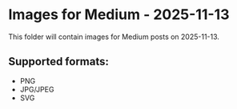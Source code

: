 # Images for Medium - 2025-11-13

This folder will contain images for Medium posts on 2025-11-13.

## Supported formats:
- PNG
- JPG/JPEG
- SVG
